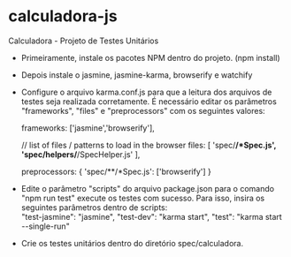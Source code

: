 # calculadora-js
Calculadora - Projeto de Testes Unitários

- Primeiramente, instale os pacotes NPM dentro do projeto. (npm install)

- Depois instale o jasmine, jasmine-karma, browserify e watchify 


- Configure o arquivo karma.conf.js para que a leitura dos arquivos de testes seja realizada corretamente. É necessário editar os parâmetros "frameworks", "files" e "preprocessors" com os seguintes valores:


    frameworks: ['jasmine','browserify'],

    // list of files / patterns to load in the browser
    files: [
      'spec/**/*Spec.js',
      'spec/helpers/**/SpecHelper.js'
    ],
    
    preprocessors: {
      'spec/**/*Spec.js': ['browserify']
    }


- Edite o parâmetro "scripts" do arquivo package.json para o comando "npm run test" execute os testes com sucesso. Para isso, insira os seguintes parâmetros dentro de scripts:     
    "test-jasmine": "jasmine",
    "test-dev": "karma start",
    "test": "karma start --single-run"


- Crie os testes unitários dentro do diretório spec/calculadora.
